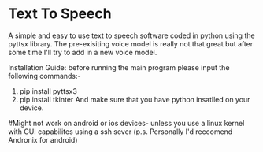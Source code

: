 # Text To Speech
A simple and easy to use text to speech software coded in python using the pyttsx library.
The pre-exisiting voice model is really not that great but after some time I'll try to add in a new voice model.

Installation Guide:
before running the main program please input the following commands:-
1. pip install pyttsx3
2. pip install tkinter
And make sure that you have python insatlled on your device.

#Might not work on android or ios devices- unless you use a linux kernel with GUI capabilites using a ssh sever (p.s. Personally I'd reccomend Andronix for android) 
